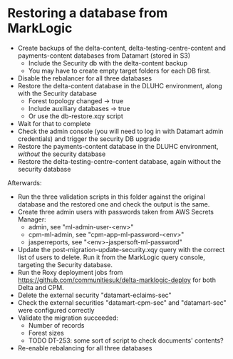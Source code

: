 # Restoring a database from MarkLogic

* Create backups of the delta-content, delta-testing-centre-content and payments-content databases from Datamart (stored in S3)
  * Include the Security db with the delta-content backup
  * You may have to create empty target folders for each DB first.
* Disable the rebalancer for all three databases
* Restore the delta-content database in the DLUHC environment, along with the Security database
  * Forest topology changed -> true
  * Include auxiliary databases -> true
  * Or use the db-restore.xqy script
* Wait for that to complete
* Check the admin console (you will need to log in with Datamart admin credentials) and trigger the security DB upgrade
* Restore the payments-content database in the DLUHC environment, *without* the security database
* Restore the delta-testing-centre-content database, again without the security database

Afterwards:

* Run the three validation scripts in this folder against the original database and the restored one and check the output is the same.
* Create three admin users with passwords taken from AWS Secrets Manager:
  * admin, see "ml-admin-user-\<env>"
  * cpm-ml-admin, see "cpm-app-ml-password-\<env>"
  * jasperreports, see "\<env>-jaspersoft-ml-password"
* Update the post-migration-update-security.xqy query with the correct list of users to delete. Run it from the MarkLogic query console, targeting the Security database.
* Run the Roxy deployment jobs from <https://github.com/communitiesuk/delta-marklogic-deploy> for both Delta and CPM.
* Delete the external security "datamart-eclaims-sec"
* Check the external securities "datamart-cpm-sec" and "datamart-sec" were configured correctly
* Validate the migration succeeded:
  * Number of records
  * Forest sizes
  * TODO DT-253: some sort of script to check documents' contents?
* Re-enable rebalancing for all three databases
